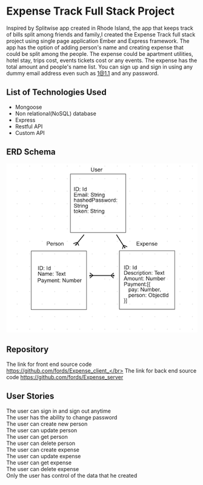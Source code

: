 # Expense Track Full Stack Project

Inspired by Splitwise app created in Rhode Island, the app that keeps track of bills split among friends and family,I created the Expense Track full stack project using single page application Ember and Express framework. The app has the option of adding person's name and creating expense that could be split among the people. The expense could be apartment utilities, hotel stay, trips cost, events tickets cost or any events. The expense has the total amount and people's name list.
You can sign up and sign in using any dummy email address even such as 1@1.1 and any password.


## List of Technologies Used
<ul>
<li> Mongoose </li>
<li> Non relational(NoSQL) database</li>
<li> Express </li>
<li> Restful API </li>
<li> Custom API </li>
</ul>


## ERD Schema
![Alt ERD 1](part1.png?raw=true)

## Repository
The link for front end source code https://github.com/fords/Expense_client_</br>
The link for back end source code https://github.com/fords/Expense_server </br>


## User Stories
The user can sign in and sign out anytime  </br>
The user has the ability to change password </br>
The user can create new person </br>
The user can update  person</br>
The user can get  person </br>
The user can delete person </br>
The user can create expense </br>
The user can update expense </br>
The user can get expense </br>
The user can delete expense </br>
Only the user has control of the data that he created </br>
